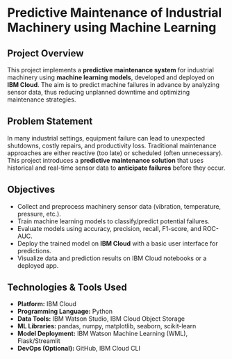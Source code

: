 # Predictive Maintenance of Industrial Machinery using Machine Learning

##  Project Overview

This project implements a **predictive maintenance system** for industrial machinery using **machine learning models**, developed and deployed on **IBM Cloud**. The aim is to predict machine failures in advance by analyzing sensor data, thus reducing unplanned downtime and optimizing maintenance strategies.

##  Problem Statement

In many industrial settings, equipment failure can lead to unexpected shutdowns, costly repairs, and productivity loss. Traditional maintenance approaches are either reactive (too late) or scheduled (often unnecessary). This project introduces a **predictive maintenance solution** that uses historical and real-time sensor data to **anticipate failures** before they occur.


## Objectives

- Collect and preprocess machinery sensor data (vibration, temperature, pressure, etc.).
- Train machine learning models to classify/predict potential failures.
- Evaluate models using accuracy, precision, recall, F1-score, and ROC-AUC.
- Deploy the trained model on **IBM Cloud** with a basic user interface for predictions.
- Visualize data and prediction results on IBM Cloud notebooks or a deployed app.

## Technologies & Tools Used

- **Platform:** IBM Cloud
- **Programming Language:** Python
- **Data Tools:** IBM Watson Studio, IBM Cloud Object Storage
- **ML Libraries:** pandas, numpy, matplotlib, seaborn, scikit-learn
- **Model Deployment:** IBM Watson Machine Learning (WML), Flask/Streamlit 
- **DevOps (Optional):** GitHub, IBM Cloud CLI

